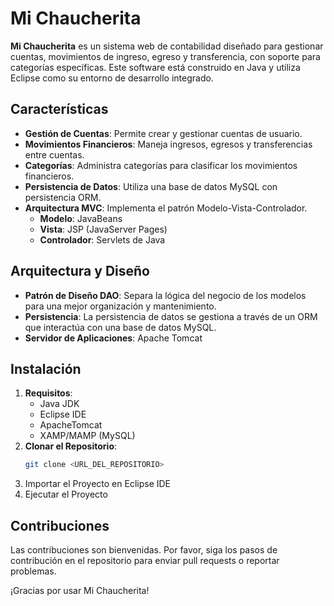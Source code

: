 # Mi Chaucherita

**Mi Chaucherita** es un sistema web de contabilidad diseñado para gestionar cuentas, movimientos de ingreso, egreso y transferencia, con soporte para categorías específicas. Este software está construido en Java y utiliza Eclipse como su entorno de desarrollo integrado.

## Características

- **Gestión de Cuentas**: Permite crear y gestionar cuentas de usuario.
- **Movimientos Financieros**: Maneja ingresos, egresos y transferencias entre cuentas.
- **Categorías**: Administra categorías para clasificar los movimientos financieros.
- **Persistencia de Datos**: Utiliza una base de datos MySQL con persistencia ORM.
- **Arquitectura MVC**: Implementa el patrón Modelo-Vista-Controlador.
  - **Modelo**: JavaBeans
  - **Vista**: JSP (JavaServer Pages)
  - **Controlador**: Servlets de Java

## Arquitectura y Diseño

- **Patrón de Diseño DAO**: Separa la lógica del negocio de los modelos para una mejor organización y mantenimiento.
- **Persistencia**: La persistencia de datos se gestiona a través de un ORM que interactúa con una base de datos MySQL.
- **Servidor de Aplicaciones**: Apache Tomcat

## Instalación

1. **Requisitos**:
   - Java JDK
   - Eclipse IDE
   - ApacheTomcat
   - XAMP/MAMP (MySQL)
2. **Clonar el Repositorio**:
   ```bash
   git clone <URL_DEL_REPOSITORIO>
   ```
3. Importar el Proyecto en Eclipse IDE
4. Ejecutar el Proyecto

## Contribuciones
Las contribuciones son bienvenidas. Por favor, siga los pasos de contribución en el repositorio para enviar pull requests o reportar problemas.

¡Gracias por usar Mi Chaucherita!
